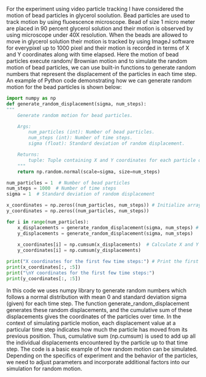 For the experiment using video particle tracking I have considered the motion of bead particles in glycerol soolution. Bead particles are used to track motion by using 
fluoescence microscope. Bead of size 1 micro meter are placed in 90 percent glycerol solution and their motion is observed by using microscope under 40X resolution. When 
the beads are allowed to move in glycerol solution their motion is tracked by using ImageJ software for everypixel up to 1000 pixel and their motion is recorded in terms of 
X and Y coordinates along with time elapsed. Here the motion of bead particles execute random/ Brownian motion and to simulate the random motion of bead particles,
we can use built-in functions to generate random numbers that represent the displacement of the particles in each time step. An example of  Python code demonstrating 
how we can generate random motion for the bead particles is shown below:
```python
import numpy as np
def generate_random_displacement(sigma, num_steps):
"""
    Generate random motion for bead particles.

    Args:
        num_particles (int): Number of bead particles.
        num_steps (int): Number of time steps.
        sigma (float): Standard deviation of random displacement.

    Returns:
        tuple: Tuple containing X and Y coordinates for each particle over time.
    """
    return np.random.normal(scale=sigma, size=num_steps)

num_particles = 1  # Number of bead particles
num_steps = 1000  # Number of time steps
sigma = 1  # Standard deviation of random displacement

x_coordinates = np.zeros((num_particles, num_steps)) # Initialize arrays to store X and Y coordinates
y_coordinates = np.zeros((num_particles, num_steps))

for i in range(num_particles):
    x_displacements = generate_random_displacement(sigma, num_steps) # Generate random motion for each particle
    y_displacements = generate_random_displacement(sigma, num_steps)
    
    x_coordinates[i] = np.cumsum(x_displacements)  # Calculate X and Y coordinates
    y_coordinates[i] = np.cumsum(y_displacements)

print("X coordinates for the first few time steps:") # Print the first few coordinates for demonstration
print(x_coordinates[:, :5])
print("\nY coordinates for the first few time steps:")
print(y_coordinates[:, :5])

```
 In this code we uses numpy library to generate random numbers which follows a normal distribution with mean 0 and standard deviation sigma (given) for each time step. The function generate_random_displacement generates these random displacements, and the cumulative sum of these displacements gives the coordinates of the particles over time. In the context of simulating particle motion, each displacement value at a particular time step indicates how much the particle has moved from its previous position. Thus, cumulative sum (np.cumsum) is used to add up all the individual displacements encountered by the particle up to that time step.
The code is a basic example of how random motion can be simulated. Depending on the specifics of  experiment and the behavior of the particles, we need to adjust parameters and incorporate additional factors into our simulation for random motion.


